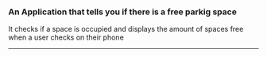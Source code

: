 ### An Application that tells you if there is a free parkig space 

It checks if a space is occupied and displays the amount of spaces free when a user checks on their phone




------- 
